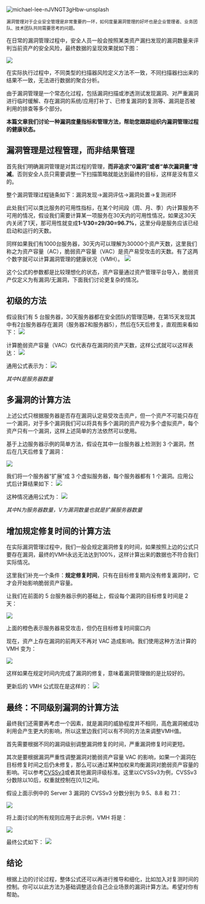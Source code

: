   ![michael-lee-nJVNGT3gHbw-unsplash](https://pic.hackmyhome.top/i/michael-lee-nJVNGT3gHbw-unsplash.jpg)

<small>漏洞管理对于企业安全管理是非常重要的一环，如何度量漏洞管理的好坏也是企业管理者、业务团队、技术团队共同需要思考的问题。</small>  

在日常的漏洞管理过程中，安全人员一般会按照某类资产漏扫发现的漏洞数量来评判当前资产的安全风险，最终数据的呈现效果就如下图：

![](https://pic.hackmyhome.top/i/202210121459879.jpg)

在实际执行过程中，不同类型的扫描器风险定义方法不一致，不同扫描器扫出来的结果不一致，无法进行数据的聚合分析。

由于漏洞管理是一个常态化过程，包括漏洞扫描或渗透测试发现漏洞、对严重漏洞进行临时缓解、存在漏洞的系统/应用打补丁、已修复漏洞的复测等、漏洞是否被利用的排查等多个部分。

**本篇文章我们讨论一种漏洞度量指标和管理方法，帮助您跟踪组织内漏洞管理过程的健康状态。**

## 漏洞管理是过程管理，而非结果管理

首先我们明确漏洞管理是对其过程的管理，**而非追求“0漏洞”或者“单次漏洞量”增减**。否则安全人员只需要调整一下扫描策略就能达到最终的目标，这样是没有意义的。

整个漏洞管理过程链条如下：漏洞发现->漏洞评估->漏洞处置->复测闭环

此处我们可以类比服务的可用性指标，在某个时间段（周、月、季）内计算服务不可用的情况，假设我们需要计算某一项服务在30天内的可用性情况，如果这30天内关闭了1天，那可用性就变成**1-1/30=29/30=96.7%**，这里分母是服务应该已经启动和运行的天数。

同样如果我们有1000台服务器，30天内可以理解为30000个资产天数，这里我们称之为资产容量（AC），脆弱资产容量（VAC）是资产易受攻击的天数。有了这两个数字就可以计算漏洞管理的健康状况（VMH）。
![](https://pic.hackmyhome.top/i/202210121459777.jpg)

这个公式的参数都是比较理想化的状态，资产容量通过资产管理平台导入，脆弱资产仅定义为有漏洞/无漏洞，下面我们讨论更复杂的情况。

## 初级的方法

假设我们有 5 台服务器，30天服务器都在安全团队的管理范畴，在第15天发现其中有2台服务器存在漏洞（服务器2和服务器5），然后在5天后修复，直观图来看如下：
![](https://pic.hackmyhome.top/i/202210121459521.jpg)

计算脆弱资产容量（VAC）仅代表存在漏洞的资产天数，这样公式就可以这样表达：
![](https://pic.hackmyhome.top/i/202210121459606.jpg)

通用公式表示为：
![](https://pic.hackmyhome.top/i/202210121459342.jpg)

*其中N是服务器数量*

## 多漏洞的计算方法

上述公式只根据服务器是否存在漏洞认定易受攻击资产，但一个资产不可能只存在一个漏洞，对于多个漏洞我们可以将具有多个漏洞的资产视为多个虚拟资产，每个资产只有一个漏洞，这样上述简单的方法依然可以使用。

基于上边服务器示例的简单方法，假设在其中一台服务器上检测到 3 个漏洞，然后在几天后修复了漏洞：

![](https://pic.hackmyhome.top/i/202302020126615.jpg)

我们将一个服务器“扩展”成 3 个虚拟服务器，每个服务器都有 1 个漏洞。应用公式后计算结果如下：
![](https://pic.hackmyhome.top/i/202302020126660.jpg)

这种情况通用公式为：
![](https://pic.hackmyhome.top/i/202302020126600.png)

*其中N为服务器数量，V为漏洞数量也就是扩展服务器数量*

## 增加规定修复时间的计算方法

在实际漏洞管理过程中，我们一般会规定漏洞修复的时间，如果按照上边的公式只要存在漏洞，最终的VMH永远无法达到100%，这样计算出来的数据也不符合我们实际情况。

这里我们补充一个条件：**规定修复时间**，只有在目标修复期内没有修复漏洞时，它才会开始影响脆弱资产容量。

让我们在前面的 5 台服务器示例的基础上，假设每个漏洞的目标修复时间是 2 天：

![](https://pic.hackmyhome.top/i/202302020125240.jpg)

上面的橙色表示服务器易受攻击，但仍在目标修复时间窗口内

现在，资产上存在漏洞的前两天不再对 VAC 造成影响。我们使用这种方法计算的 VMH 变为：

![](https://pic.hackmyhome.top/i/202302020125283.jpg)

这样如果在规定时间内完成了漏洞的修复，意味着漏洞管理做的是比较好的。

更新后的 VMH 公式现在是这样的：
![](https://pic.hackmyhome.top/i/202302020125536.png)

## 最终：不同级别漏洞的计算方法

最终我们还需要再考虑一个因素，就是漏洞的威胁程度并不相同，高危漏洞被成功利用会产生更大的影响，所以这里边我们可以有不同的方法来调整VMH值。

首先需要根据不同的漏洞级别调整漏洞修复的时间，严重漏洞修复时间更短。

其次是要根据漏洞严重性调整漏洞对脆弱资产容量 VAC 的影响，如果一个漏洞在目标修复时间之后仍未修复，那么可以通过某种加权来均衡漏洞对脆弱资产容量的影响。可以参考[CVSSv3](https://www.first.org/cvss/specification-document#Qualitative-Severity-Rating-Scale)或者其他漏洞评级标准。这里以CVSSv3为例，CVSSv3分数除以10后，权重就控制在[0,1]之间。

假设上面示例中的 Server 3 漏洞的 CVSSv3 分数分别为 9.5、8.8 和 7.1：

![](https://pic.hackmyhome.top/i/202302020125496.jpg)

将上面讨论的所有规则应用于此示例，VMH 将是：

![](https://pic.hackmyhome.top/i/202302020125891.jpg)

最终公式如下：
![](https://pic.hackmyhome.top/i/202302020125258.png)

## 结论

根据上边的讨论过程，整体公式还可以再进行推导和细化，比如加入对复测时间的控制。你可以以此方法为基础调整适合自己企业场景的漏洞计算方法。希望对你有帮助。



